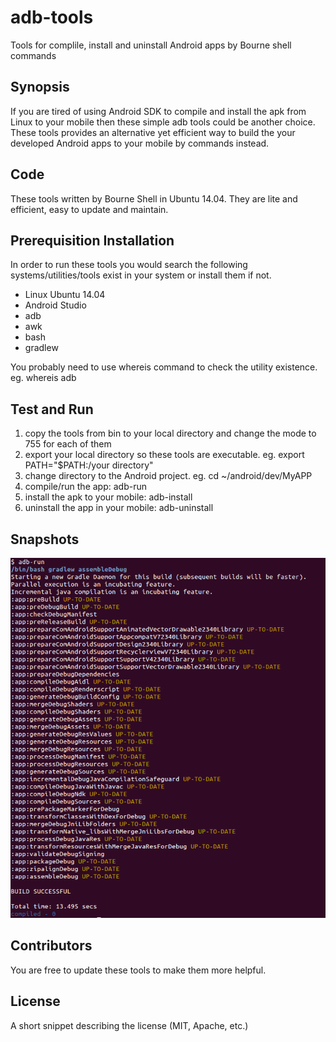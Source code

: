# adb-tools
Tools for complile, install and uninstall Android apps by Bourne shell commands

## Synopsis

If you are tired of using Android SDK to compile and install the apk from Linux to your mobile then these simple adb tools could be another choice. These tools provides an alternative yet efficient way to build the your developed Android apps to your mobile by commands instead.  

## Code

These tools written by Bourne Shell in Ubuntu 14.04. They are lite and efficient, easy to update and maintain.

## Prerequisition Installation

In order to run these tools you would search the following systems/utilities/tools exist in your system or install them if not.
* Linux Ubuntu 14.04
* Android Studio
* adb
* awk
* bash
* gradlew

You probably need to use whereis command to check the utility existence. <br>
eg. whereis adb

## Test and Run
1. copy the tools from bin to your local directory and change the mode to 755 for each of them
2. export your local directory so these tools are executable. eg. export PATH="$PATH:/your directory"
3. change directory to the Android project. eg. cd ~/android/dev/MyAPP
4. compile/run the app: adb-run
5. install the apk to your mobile: adb-install
6. uninstall the app in your mobile: adb-uninstall

## Snapshots

![adb-run](https://github.com/joechiu/adb-tools/blob/master/snapshots/adb-run-snapshot.png)

## Contributors

You are free to update these tools to make them more helpful.

## License

A short snippet describing the license (MIT, Apache, etc.)
